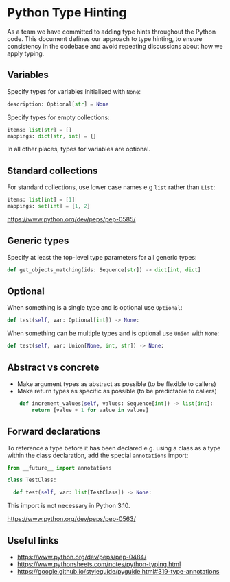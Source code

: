 # Python Type Hinting

As a team we have committed to adding type hints throughout the Python code. This document defines our approach to type hinting, to ensure consistency in the codebase and avoid repeating discussions about how we apply typing.

## Variables

Specify types for variables initialised with `None`:

```python
description: Optional[str] = None
```

Specify types for empty collections:

```python
items: list[str] = []
mappings: dict[str, int] = {}
```

In all other places, types for variables are optional.

## Standard collections

For standard collections, use lower case names e.g `list` rather than `List`:

```python
items: list[int] = [1]
mappings: set[int] = {1, 2}
```

https://www.python.org/dev/peps/pep-0585/

## Generic types

Specify at least the top-level type parameters for all generic types:

```python
def get_objects_matching(ids: Sequence[str]) -> dict[int, dict]
```

## Optional 

When something is a single type and is optional use `Optional`:

```python
def test(self, var: Optional[int]) -> None:
```

When something can be multiple types and is optional use `Union` with `None`:

```python
def test(self, var: Union[None, int, str]) -> None:
```

## Abstract vs concrete

- Make argument types as abstract as possible (to be flexible to callers)
- Make return types as specific as possible (to be predictable to callers)

```python
    def increment_values(self, values: Sequence[int]) -> list[int]:
        return [value + 1 for value in values]
```

## Forward declarations

To reference a type before it has been declared e.g. using a class as a type within the class declaration, add the special `annotations` import:

```python
from __future__ import annotations

class TestClass:

  def test(self, var: list[TestClass]) -> None:
```

This import is not necessary in Python 3.10.

https://www.python.org/dev/peps/pep-0563/

## Useful links

- https://www.python.org/dev/peps/pep-0484/
- https://www.pythonsheets.com/notes/python-typing.html
- https://google.github.io/styleguide/pyguide.html#319-type-annotations